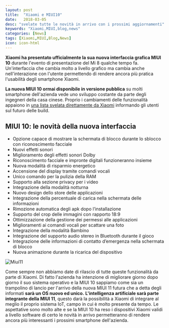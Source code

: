 ```yaml
---
layout: post
title:  "Xiaomi e MIUI10"
date:   2018-03-05
desc: "svelate tutte le novità in arrivo con i prossimi aggiornamenti"
keywords: "Xiaomi,MIUI,blog,news"
categories: [News]
tags: [Xiaomi,MIUI,Blog,News]
icon: icon-html
---
```

**Xiaomi ha presentato ufficialmente la sua nuova interfaccia grafica MIUI 10** durante l'evento di presentazione del Mi 8 qualche tempo fa. Un'interfaccia che cambia molto a livello grafico ma cambia anche nell'interazione con l'utente permettendo di rendere ancora più pratica l'usabilità degli smartphone Xiaomi.<br>

**La nuova MIUI 10 ormai disponibile in versione pubblica** su molti smartphone dell'azienda vede uno sviluppo costante da parte degli ingegneri della casa cinese. Proprio i cambiamenti delle funzionalità appaiono in [una lista svelata direttamente da Xiaomi](https://www.gizmochina.com/2019/03/05/xiaomi-lists-new-miui-features/) informando gli utenti sul futuro delle build.<br>
## MIUI 10: le novità della nuova interfaccia

- Opzione capace di mostrare la schermata di blocco durante lo sblocco con riconoscimento facciale
- Nuovi effetti sonori
- Miglioramento degli effetti sonori Dolby
- Riconoscimento facciale e impronte digitali funzioneranno insieme
- Nuova modalità di risparmio energetico
- Accensione del display tramite comandi vocali
- Unico comando per la pulizia della RAM
- Supporto alla sezione privacy per i video
- Integrazione della modalità notturna
- Nuovo design dello store delle applicazioni
- Integrazione della percentuale di carica nella schermata delle informazioni
- Rimozione automatica degli apk dopo l’installazione
- Supporto del crop delle immagini con rapporto 18:9
- Ottimizzazione della gestione dei permessi alle applicazioni
- Miglioramenti ai comandi vocali per scattare una foto
- Integrazione della modalità Bambino
- Integrazione del supporto audio stereo in Bluetooth durante il gioco
- Integrazione delle informazioni di contatto d’emergenza nella schermata di blocco
- Nuova animazione durante la ricarica del dispositivo<br>

![Miui11](https://www.hwupgrade.it/immagini/050319_XiaomiMiui11.jpg)<br>

Come sempre non abbiamo date di rilascio di tutte queste funzionalità da parte di Xiaomi. Di fatto l'azienda ha intenzione di migliorare giorno dopo giorno il suo sistema operativo e la MIUI 10 sappiamo come sia un trampolino di lancio per l'arrivo della nuova MIUI 11 futura che a detta degli informati **sarà un OS nuovo ed unico.**
**L'intelligenza artificiale sarà parte integrante della MIUI 11**, questo darà la possibilità a Xiaomi di integrare al meglio il proprio sistema IoT, campo in cui è molto presente da tempo. Le aspettative sono molto alte e se la MIUI 10 ha reso i dispositivi Xiaomi validi a livello software di certo le novità in arrivo permetteranno di rendere ancora più interessanti i prossimi smartphone dell'azienda.

